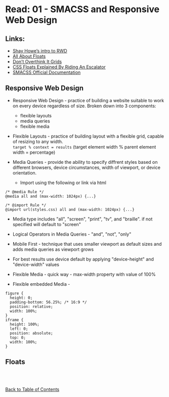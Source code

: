 # Read: 01 - SMACSS and Responsive Web Design

## Links:

- [Shay Howe’s intro to RWD](http://learn.shayhowe.com/advanced-html-css/responsive-web-design/)
- [All About Floats](https://css-tricks.com/all-about-floats/)
- [Don’t Overthink It Grids](https://css-tricks.com/dont-overthink-it-grids/)
- [CSS Floats Explained By Riding An Escalator](https://medium.freecodecamp.org/css-floats-explained-by-riding-an-escalator-57fa55232333)
- [SMACSS Official Documentation](http://smacss.com/)

## Responsive Web Design

- Responsive Web Design - practice of building a website suitable to work on every device regardless of size. Broken down into 3 components:

  - flexible layouts
  - media queries
  - flexible media

- Flexible Layouts - practice of building layout with a flexible grid, capable of resizing to any width.  
  `target % context = results` (target element width % parent element width = percentage)

- Media Queries - provide the ability to specify diffrent styles based on different browsers, device circumstances, width of viewport, or device orientation.
  - Import using the following or link via html

```
/* @media Rule */
@media all and (max-width: 1024px) {...}

/* @import Rule */
@import url(styles.css) all and (max-width: 1024px) {...}
```

- Media type includes "all", "screen", "print", "tv", and "braille". if not specified will default to "screen"
- Logical Operators in Media Queries - "and", "not", "only"

- Mobile First - technique that uses smaller viewport as default sizes and adds media queries as viewport grows

- For best results use device default by applying "device-height" and "device-width" values

- Flexible Media - quick way - max-width property with value of 100%
- Flexible embedded Media -

```
figure {
  height: 0;
  padding-bottom: 56.25%; /* 16:9 */
  position: relative;
  width: 100%;
}
iframe {
  height: 100%;
  left: 0;
  position: absolute;
  top: 0;
  width: 100%;
}
```

## Floats

<br>
<br>

[Back to Table of Contents](../README.md)
